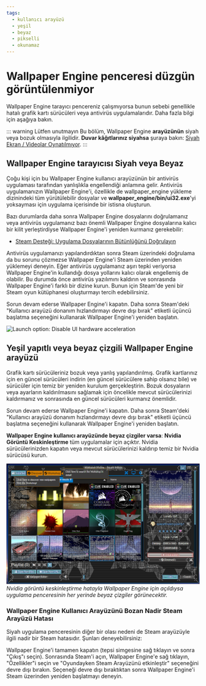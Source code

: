 ```yaml
---
tags:
  - kullanıcı arayüzü
  - yeşil
  - beyaz
  - pikselli
  - okunamaz
---
```


# Wallpaper Engine penceresi düzgün görüntülenmiyor

Wallpaper Engine tarayıcı pencereniz çalışmıyorsa bunun sebebi genellikle hatalı grafik kartı sürücüleri veya antivirüs uygulamalarıdır. Daha fazla bilgi için aşağıya bakın.

::: warning Lütfen unutmayın Bu bölüm, Wallpaper Engine **arayüzünün** siyah veya bozuk olmasıyla ilgilidir. **Duvar kâğıtlarınız siyahsa** şuraya bakın: [Siyah Ekran / Videolar Oynatılmıyor](/noshow/notplaying.html).
:::

## Wallpaper Engine tarayıcısı Siyah veya Beyaz

Çoğu kişi için bu Wallpaper Engine kullanıcı arayüzünün bir antivirüs uygulaması tarafından yanlışlıkla engellendiği anlamına gelir. Antivirüs uygulamanızın Wallpaper Engine'i, özellikle de wallpaper_engine yükleme dizinindeki tüm yürütülebilir dosyalar ve **wallpaper_engine/bin/ui32.exe**'yi yoksayması için uygulama içerisinde bir istisna oluşturun.

Bazı durumlarda daha sonra Wallpaper Engine dosyalarını doğrulamanız veya antivirüs uygulamanız bazı önemli Wallpaper Engine dosyalarına kalıcı bir kilit yerleştirdiyse Wallpaper Engine'i yeniden kurmanız gerekebilir:

* [Steam Desteği: Uygulama Dosyalarının Bütünlüğünü Doğrulayın](https://support.steampowered.com/kb_article.php?ref=2037-QEUH-3335)

Antivirüs uygulamanızı yapılandırdıktan sonra Steam üzerindeki doğrulama da bu sorunu çözmezse Wallpaper Engine'i Steam üzerinden yeniden yüklemeyi deneyin. Eğer antivirüs uygulamanız aşırı tepki veriyorsa Wallpaper Engine'in kullandığı dosya yollarını kalıcı olarak engellemiş de olabilir. Bu durumda önce antivirüs yazılımını kaldırın ve sonrasında Wallpaper Engine'i farklı bir dizine kurun. Bunun için Steam'de yeni bir Steam oyun kütüphanesi oluşturmayı tercih edebilirsiniz.

Sorun devam ederse Wallpaper Engine'i kapatın. Daha sonra Steam'deki "Kullanıcı arayüzü donanım hızlandırmayı devre dışı bırak" etiketli üçüncü başlatma seçeneğini kullanarak Wallpaper Engine'i yeniden başlatın.

![Launch option: Disable UI hardware acceleration](/img/faq/steam_launch_option.jpg)

## Yeşil yapıtlı veya beyaz çizgili Wallpaper Engine arayüzü

Grafik kartı sürücüleriniz bozuk veya yanlış yapılandırılmış. Grafik kartlarınız için en güncel sürücüleri indirin (en güncel sürücülere sahip olsanız bile) ve sürücüler için temiz bir yeniden kurulum gerçekleştirin. Bozuk dosyaların veya ayarların kaldırılmasını sağlamak için öncelikle mevcut sürücülerinizi kaldırmanız ve sonrasında en güncel sürücüleri kurmanız önemlidir.

Sorun devam ederse Wallpaper Engine'i kapatın. Daha sonra Steam'deki "Kullanıcı arayüzü donanım hızlandırmayı devre dışı bırak" etiketli üçüncü başlatma seçeneğini kullanarak Wallpaper Engine'i yeniden başlatın.

**Wallpaper Engine kullanıcı arayüzünde beyaz çizgiler varsa**: **Nvidia Görüntü Keskinleştirme** tüm uygulamalar için açıktır. Nvidia sürücülerinizden kapatın veya mevcut sürücülerinizi kaldırıp temiz bir Nvidia sürücüsü kurun.

![Nvidia Görüntü Keskinleştirme Sorunu](./imagesharpening.png) *Nvidia görüntü keskinleştirme hatayla Wallpaper Engine için açıldıysa uygulama penceresinin her yerinde beyaz çizgiler görünecektir.*

### Wallpaper Engine Kullanıcı Arayüzünü Bozan Nadir Steam Arayüzü Hatası

Siyah uygulama penceresinin diğer bir olası nedeni de Steam arayüzüyle ilgili nadir bir Steam hatasıdır. Şunları deneyebilirsiniz:

Wallpaper Engine'i tamamen kapatın (tepsi simgesine sağ tıklayın ve sonra "Çıkış"ı seçin). Sonrasında Steam'i açın, Wallpaper Engine'e sağ tıklayın, "Özellikler"i seçin ve "Oyundayken Steam Arayüzünü etkinleştir" seçeneğini devre dışı bırakın. Seçeneği devre dışı bıraktıktan sonra Wallpaper Engine'i Steam üzerinden yeniden başlatmayı deneyin. 